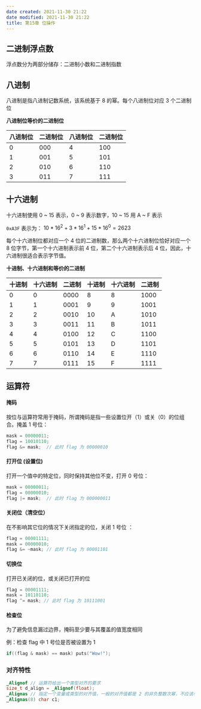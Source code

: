 ```yaml
---
date created: 2021-11-30 21:22
date modified: 2021-11-30 21:22
title: 第15章 位操作
---
```

## 二进制浮点数

浮点数分为两部分储存：二进制小数和二进制指数



## 八进制

八进制是指八进制记数系统，该系统基于 8 的幂。每个八进制位对应 3 个二进制位

**八进制位等价的二进制位**

| 八进制位 | 二进制位 | 八进制位 | 二进制位 |
| -------- | -------- | -------- | -------- |
| 0        | 000      | 4        | 100      |
| 1        | 001      | 5        | 101      |
| 2        | 010      | 6        | 110      |
| 3        | 011      | 7        | 111      |



## 十六进制

十六进制使用 0 ~ 15 表示，0 ~ 9 表示数字，10 ~ 15 用 A ~ F 表示

`0xA3F` 表示为： $10*16^2+3*16^1+15*16^0 = 2623$

每个十六进制位都对应一个 4 位的二进制数，那么两个十六进制位恰好对应一个 8 位字节，第一个十六进制表示前 4 位，第二个十六进制表示后 4 位，因此，十六进制很适合表示字节值。

**十进制、十六进制和等价的二进制**

| 十进制 | 十六进制 | 二进制 | 十进制 | 十六进制 | 二进制 |
| ------ | -------- | ------ | ------ | -------- | ------ |
| 0      | 0        | 0000   | 8      | 8        | 1000   |
| 1      | 1        | 0001   | 9      | 9        | 1001   |
| 2      | 2        | 0010   | 10     | A        | 1010   |
| 3      | 3        | 0011   | 11     | B        | 1011   |
| 4      | 4        | 0100   | 12     | C        | 1100   |
| 5      | 5        | 0101   | 13     | D        | 1101   |
| 6      | 6        | 0110   | 14     | E        | 1110   |
| 7      | 7        | 0111   | 15     | F        | 1111   |



## 运算符

#### 掩码

按位与运算符常用于掩码，所谓掩码是指一些设置位开（1）或关（0）的位组合。掩盖 1 号位：

```c
mask = 00000011;
flag = 10010110;
flag &= mask;  // 此时 flag 为 00000010
```

#### 打开位 (设置位)

打开一个值中的特定位，同时保持其他位不变，打开 0 号位：

```c
mask = 00000011;
flag = 00000010;
flag |= mask;  // 此时 flag 为 000000011
```

#### 关闭位（清空位）

在不影响其它位的情况下关闭指定的位，关闭 1 号位 ：

```c
flag = 00001111;
mask = 00000010;
flag &= ~mask; // 此时 flag 为 00001101
```

#### 切换位

打开已关闭的位，或关闭已打开的位

```c
flag = 00001111;
mask = 10110110;
flag ^= mask; // 此时 flag 为 10111001
```

#### 检查位

为了避免信息漏过边界，掩码至少要与其覆盖的值宽度相同

例：检查 flag 中 1 号位是否被设置为 1

```c
if((flag & mask) == mask) puts("Wow!");
```



### 对齐特性

```c
_Alignof // 运算符给出一个类型对齐的要求
size_t d_align = _Alignof(float);
_Alignas // 指定一个变量或类型的对齐值，一般的对齐值都是 2 的非负整数次幂，不应该小于该基本对齐值
_Alignas(8) char c1;
```



